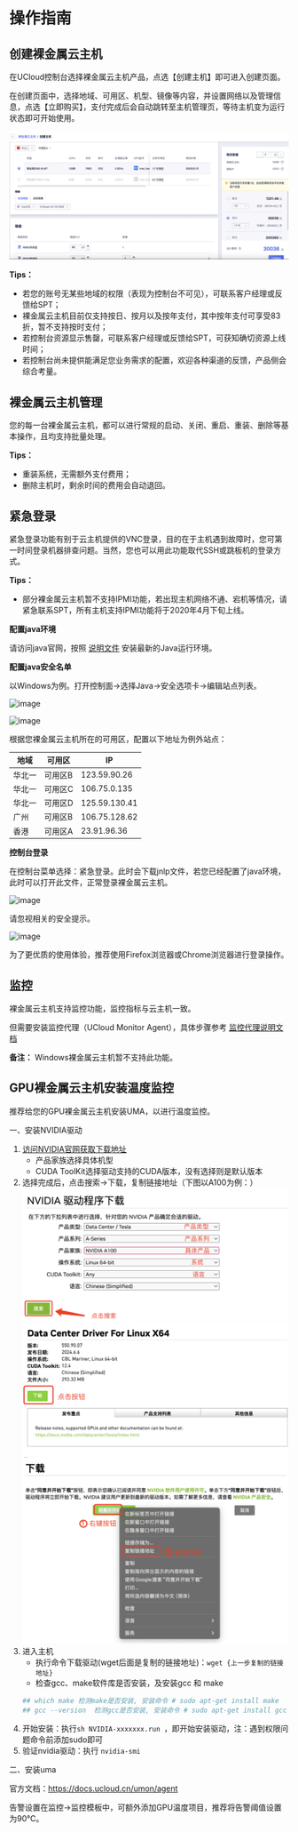 # 操作指南

## 创建裸金属云主机

在UCloud控制台选择裸金属云主机产品，点选【创建主机】即可进入创建页面。

在创建页面中，选择地域、可用区、机型、镜像等内容，并设置网络以及管理信息，点选【立即购买】，支付完成后会自动跳转至主机管理页，等待主机变为运行状态即可开始使用。

![image](/images/create_uphost01.png)

**Tips：**
- 若您的账号无某些地域的权限（表现为控制台不可见），可联系客户经理或反馈给SPT；
- 裸金属云主机目前仅支持按日、按月以及按年支付，其中按年支付可享受83折，暂不支持按时支付；
- 若控制台资源显示售罄，可联系客户经理或反馈给SPT，可获知确切资源上线时间；
- 若控制台尚未提供能满足您业务需求的配置，欢迎各种渠道的反馈，产品侧会综合考量。

## 裸金属云主机管理

您的每一台裸金属云主机，都可以进行常规的启动、关闭、重启、重装、删除等基本操作，且均支持批量处理。

**Tips：**
- 重装系统，无需额外支付费用；
- 删除主机时，剩余时间的费用会自动退回。

## 紧急登录

紧急登录功能有别于云主机提供的VNC登录，目的在于主机遇到故障时，您可第一时间登录机器排查问题。当然，您也可以用此功能取代SSH或跳板机的登录方式。

**Tips：**
- 部分裸金属云主机暂不支持IPMI功能，若出现主机网络不通、宕机等情况，请紧急联系SPT，所有主机支持IPMI功能将于2020年4月下旬上线。

**配置java环境**

请访问java官网，按照
[说明文件](http://java.com/zh_CN/download/help/ie_online_install.xml)
安装最新的Java运行环境。

**配置java安全名单**

以Windows为例。打开控制面-\>选择Java-\>安全选项卡-\>编辑站点列表。

![image](/images/login1.png)

![image](/images/login2.png)

根据您裸金属云主机所在的可用区，配置以下地址为例外站点：

| 地域  | 可用区  | IP                     |
| --- | ---- | ---------------------- |
| 华北一 | 可用区B | 123.59.90.26  |
| 华北一 | 可用区C | 106.75.0.135  |
| 华北一 | 可用区D | 125.59.130.41 |
| 广州  | 可用区B | 106.75.128.62 |
| 香港  | 可用区A | 23.91.96.36   |

**控制台登录**

在控制台菜单选择：紧急登录。此时会下载jnlp文件，若您已经配置了java环境，此时可以打开此文件，正常登录裸金属云主机。

![image](/images/login3.png)

请忽视相关的安全提示。

![image](/images/login4.png)

为了更优质的使用体验，推荐使用Firefox浏览器或Chrome浏览器进行登录操作。

## 监控

裸金属云主机支持监控功能，监控指标与云主机一致。

但需要安装监控代理（UCloud Monitor Agent），具体步骤参考
[监控代理说明文档](https://docs.ucloud.cn/umon/guide/resource)

**备注：** Windows裸金属云主机暂不支持此功能。

## GPU裸金属云主机安装温度监控

推荐给您的GPU裸金属云主机安装UMA，以进行温度监控。

一、安装NVIDIA驱动

1. [访问NVIDIA官网获取下载地址](https://www.nvidia.com/download/index.aspx?lang=cn)
   - 产品家族选择具体机型
   - CUDA ToolKit选择驱动支持的CUDA版本，没有选择则是默认版本
2. 选择完成后，点击搜索→下载，复制链接地址（下图以A100为例：）
     ![image](/images/downloadnv1.png)</br>
     ![image](/images/downloadnv2.png)</br>
     ![image](/images/downloadnv3.png)</br>
3. 进入主机
   - 执行命令下载驱动(wget后面是复制的链接地址)：`wget {上一步复制的链接地址}`
   - 检查gcc、make软件库是否安装，及安装gcc 和 make
   ```sh
   ## which make 检测make是否安装, 安装命令 # sudo apt-get install make
   ## gcc --version  检测gcc是否安装, 安装命令 # sudo apt-get install gcc
   ```  
4. 开始安装：执行`sh NVIDIA-xxxxxxx.run `，即开始安装驱动，注：遇到权限问题命令前添加sudo即可
5. 验证nvidia驱动：执行 `nvidia-smi`

二、安装uma

官方文档：<https://docs.ucloud.cn/umon/agent>

告警设置在监控-\>监控模板中，可额外添加GPU温度项目，推荐将告警阈值设置为90℃。
